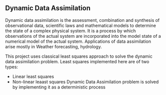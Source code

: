 ## Dynamic Data  Assimilation
Dynamic data assimilation is the assessment, combination and synthesis of observational data, scientific laws and mathematical models to determine the state of a complex physical system. It is a process by which observations of the actual system are incorporated into the model state of a numerical model of the actual system. Applications of data assimilation arise mostly in Weather forecasting, hydrology.

This project uses classical least squares approach to solve the dynamic data assimilation problem. Least squares implemented here are of two types:

 * Linear least squares
 * Non-linear leaast squares
Dynamic Data Assimilation problem is solved by implementing it as a deterministic process 
